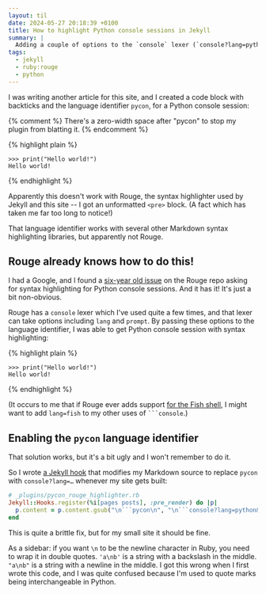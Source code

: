 ```yaml
---
layout: til
date: 2024-05-27 20:18:39 +0100
title: How to highlight Python console sessions in Jekyll
summary: |
  Adding a couple of options to the `console` lexer (`console?lang=python&prompt=>>>`) gets you syntax highlighting for a Python console session.
tags:
  - jekyll
  - ruby:rouge
  - python
---
```

I was writing another article for this site, and I created a code block with backticks and the language identifier `pycon`, for a Python console session:

{% comment %}
  There's a zero-width space after "pycon" to stop my plugin from blatting it.
{% endcomment %}

{% highlight plain %}
```pycon​
>>> print("Hello world!")
Hello world!
```
{% endhighlight %}

Apparently this doesn't work with Rouge, the syntax highlighter used by Jekyll and this site -- I got an unformatted `<pre>` block.
(A fact which has taken me far too long to notice!)

That language identifier works with several other Markdown syntax highlighting libraries, but apparently not Rouge.

## Rouge already knows how to do this!

I had a Google, and I found a [six-year old issue](https://github.com/rouge-ruby/rouge/issues/919) on the Rouge repo asking for syntax highlighting for Python console sessions.
And it has it!
It's just a bit non-obvious.

Rouge has a `console` lexer which I've used quite a few times, and that lexer can take options including `lang` and `prompt`.
By passing these options to the language identifier, I was able to get Python console session with syntax highlighting:

{% highlight plain %}
```console?lang=python&prompt=>>>,...
>>> print("Hello world!")
Hello world!
```
{% endhighlight %}

(It occurs to me that if Rouge ever adds support [for the Fish shell](https://github.com/rouge-ruby/rouge/issues/1108), I might want to add `lang=fish` to my other uses of <code>```console</code>.)

## Enabling the `pycon` language identifier

That solution works, but it's a bit ugly and I won't remember to do it.

So I wrote [a Jekyll hook](https://jekyllrb.com/docs/plugins/hooks/) that modifies my Markdown source to replace `pycon` with `console?lang=…` whenever my site gets built:

```ruby
# _plugins/pycon_rouge_highlighter.rb
Jekyll::Hooks.register(%i[pages posts], :pre_render) do |p|
  p.content = p.content.gsub("\n```pycon\n", "\n```console?lang=python&prompt=>>>,...\n")
end
```

This is quite a brittle fix, but for my small site it should be fine.

As a sidebar: if you want `\n` to be the newline character in Ruby, you need to wrap it in double quotes.
`'a\nb'` is a string with a backslash in the middle.
`"a\nb"` is a string with a newline in the middle.
I got this wrong when I first wrote this code, and I was quite confused because I'm used to quote marks being interchangeable in Python.
